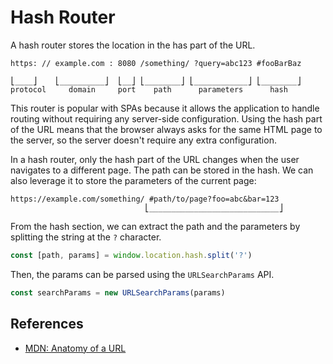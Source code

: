 # Hash Router

A hash router stores the location in the has part of the URL.

```
https: // example.com : 8080 /something/ ?query=abc123 #fooBarBaz

⎣____⎦    ⎣__________⎦  ⎣__⎦ ⎣________⎦ ⎣____________⎦ ⎣________⎦
protocol     domain     port    path      parameters      hash
```

This router is popular with SPAs because it allows the application to handle routing without requiring any server-side configuration.
Using the hash part of the URL means that the browser always asks for the same HTML page to the server, so the server doesn't require any extra configuration.

In a hash router, only the hash part of the URL changes when the user navigates to a different page.
The path can be stored in the hash.
We can also leverage it to store the parameters of the current page:

```
https://example.com/something/ #path/to/page?foo=abc&bar=123
                              ⎣_____________________________⎦
```

From the hash section, we can extract the path and the parameters by splitting the string at the `?` character.

```js
const [path, params] = window.location.hash.split('?')
```

Then, the params can be parsed using the `URLSearchParams` API.

```js
const searchParams = new URLSearchParams(params)
```

## References

- [MDN: Anatomy of a URL](https://developer.mozilla.org/en-US/docs/Learn/Common_questions/Web_mechanics/What_is_a_URL)
